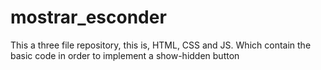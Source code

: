 # mostrar_esconder
This a three file repository, this is, HTML, CSS and JS. Which contain the basic code in order to implement a show-hidden button
